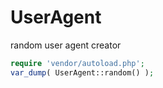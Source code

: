 # UserAgent
random user agent creator

```php
require 'vendor/autoload.php';
var_dump( UserAgent::random() );
```